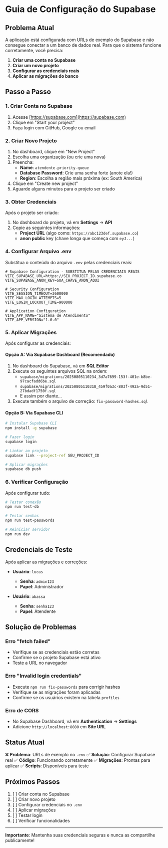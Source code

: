 # Guia de Configuração do Supabase

## Problema Atual

A aplicação está configurada com URLs de exemplo do Supabase e não consegue conectar a um banco de dados real. Para que o sistema funcione corretamente, você precisa:

1. **Criar uma conta no Supabase**
2. **Criar um novo projeto**
3. **Configurar as credenciais reais**
4. **Aplicar as migrações do banco**

## Passo a Passo

### 1. Criar Conta no Supabase

1. Acesse [https://supabase.com](https://supabase.com)
2. Clique em "Start your project"
3. Faça login com GitHub, Google ou email

### 2. Criar Novo Projeto

1. No dashboard, clique em "New Project"
2. Escolha uma organização (ou crie uma nova)
3. Preencha:
   - **Name**: `atendente-priority-queue`
   - **Database Password**: Crie uma senha forte (anote ela!)
   - **Region**: Escolha a região mais próxima (ex: South America)
4. Clique em "Create new project"
5. Aguarde alguns minutos para o projeto ser criado

### 3. Obter Credenciais

Após o projeto ser criado:

1. No dashboard do projeto, vá em **Settings** → **API**
2. Copie as seguintes informações:
   - **Project URL** (algo como: `https://abc123def.supabase.co`)
   - **anon public** key (chave longa que começa com `eyJ...`)

### 4. Configurar Arquivo .env

Substitua o conteúdo do arquivo `.env` pelas credenciais reais:

```env
# Supabase Configuration - SUBSTITUA PELAS CREDENCIAIS REAIS
VITE_SUPABASE_URL=https://SEU_PROJECT_ID.supabase.co
VITE_SUPABASE_ANON_KEY=SUA_CHAVE_ANON_AQUI

# Security Configuration
VITE_SESSION_TIMEOUT=3600000
VITE_MAX_LOGIN_ATTEMPTS=5
VITE_LOGIN_LOCKOUT_TIME=900000

# Application Configuration
VITE_APP_NAME="Sistema de Atendimento"
VITE_APP_VERSION="1.0.0"
```

### 5. Aplicar Migrações

Após configurar as credenciais:

#### Opção A: Via Supabase Dashboard (Recomendado)

1. No dashboard do Supabase, vá em **SQL Editor**
2. Execute os seguintes arquivos SQL na ordem:
   - `supabase/migrations/20250805110234_3d7a7699-153f-401e-b8be-97cacfadd6be.sql`
   - `supabase/migrations/20250805110318_459f0a3c-803f-492a-9d51-27bdadf1750f.sql`
   - E assim por diante...
3. Execute também o arquivo de correção: `fix-password-hashes.sql`

#### Opção B: Via Supabase CLI

```bash
# Instalar Supabase CLI
npm install -g supabase

# Fazer login
supabase login

# Linkar ao projeto
supabase link --project-ref SEU_PROJECT_ID

# Aplicar migrações
supabase db push
```

### 6. Verificar Configuração

Após configurar tudo:

```bash
# Testar conexão
npm run test-db

# Testar senhas
npm run test-passwords

# Reiniciar servidor
npm run dev
```

## Credenciais de Teste

Após aplicar as migrações e correções:

- **Usuário**: `lucas`
  - **Senha**: `admin123`
  - **Papel**: Administrador

- **Usuário**: `abassa`
  - **Senha**: `senha123`
  - **Papel**: Atendente

## Solução de Problemas

### Erro "fetch failed"
- Verifique se as credenciais estão corretas
- Confirme se o projeto Supabase está ativo
- Teste a URL no navegador

### Erro "Invalid login credentials"
- Execute `npm run fix-passwords` para corrigir hashes
- Verifique se as migrações foram aplicadas
- Confirme se os usuários existem na tabela `profiles`

### Erro de CORS
- No Supabase Dashboard, vá em **Authentication** → **Settings**
- Adicione `http://localhost:8080` em **Site URL**

## Status Atual

❌ **Problema**: URLs de exemplo no `.env`
✅ **Solução**: Configurar Supabase real
✅ **Código**: Funcionando corretamente
✅ **Migrações**: Prontas para aplicar
✅ **Scripts**: Disponíveis para teste

## Próximos Passos

1. [ ] Criar conta no Supabase
2. [ ] Criar novo projeto
3. [ ] Configurar credenciais no `.env`
4. [ ] Aplicar migrações
5. [ ] Testar login
6. [ ] Verificar funcionalidades

---

**Importante**: Mantenha suas credenciais seguras e nunca as compartilhe publicamente!